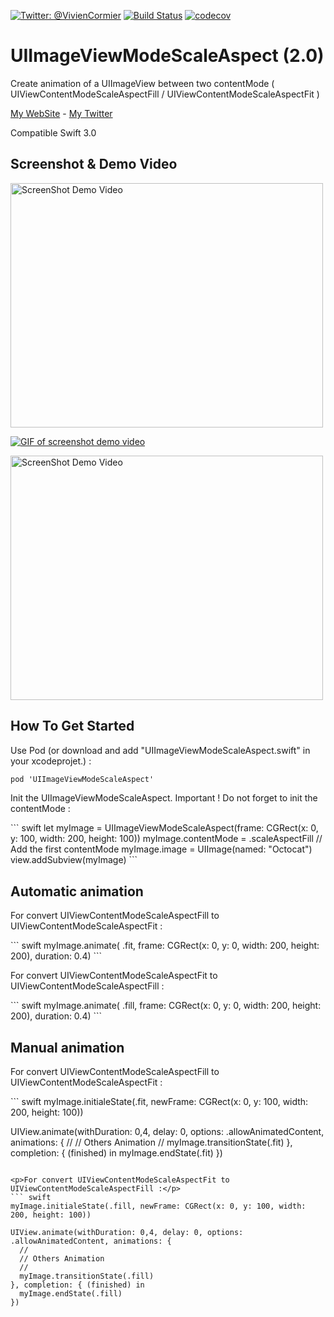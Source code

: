 [![Twitter: @VivienCormier](https://img.shields.io/badge/contact-@VivienCormier-blue.svg?style=flat)](https://twitter.com/VivienCormier)
[![Build Status](https://travis-ci.org/VivienCormier/UIImageViewModeScaleAspect.svg)](https://travis-ci.org/VivienCormier/UIImageViewModeScaleAspect)
[![codecov](https://codecov.io/gh/VivienCormier/UIImageViewModeScaleAspect/branch/master/graph/badge.svg)](https://codecov.io/gh/VivienCormier/UIImageViewModeScaleAspect)

UIImageViewModeScaleAspect (2.0)
================================

<p>Create animation of a UIImageView between two contentMode ( UIViewContentModeScaleAspectFill / UIViewContentModeScaleAspectFit )</p>
<a href="http://ios-developer.fr/" target="_blank">My WebSite</a> - <a href="https://twitter.com/VivienCormier" target="_blank">My Twitter</a>

Compatible Swift 3.0

Screenshot & Demo Video
-----------------------

<a href="http://www.youtube.com/watch?v=vZYbQ0Yt8eQ" target="_blank">
  <img alt="ScreenShot Demo Video" src="https://github.com/VivienCormier/UIImageViewModeScaleAspect/blob/master/Example/UIImageViewModeScaleAspect/UIImageViewModeScaleAspect/example_1.png?raw=true" width="500" height="391" />
  
![GIF of screenshot demo video](http://cdn.makeagif.com/media/7-08-2015/PC-qOM.gif)
  
  <img alt="ScreenShot Demo Video" src="https://github.com/VivienCormier/UIImageViewModeScaleAspect/blob/master/Example/UIImageViewModeScaleAspect/UIImageViewModeScaleAspect/example_2.png?raw=true" width="500" height="391" />
</a>

How To Get Started
------------------

<p>Use Pod (or download and add "UIImageViewModeScaleAspect.swift" in your xcodeprojet.) : </p>

``` objective-c
pod 'UIImageViewModeScaleAspect'
```

<p>Init the UIImageViewModeScaleAspect. Important ! Do not forget to init the contentMode :</p>
``` swift
let myImage = UIImageViewModeScaleAspect(frame: CGRect(x: 0, y: 100, width: 200, height: 100))
myImage.contentMode = .scaleAspectFill // Add the first contentMode
myImage.image = UIImage(named: "Octocat")
view.addSubview(myImage)
```

Automatic animation
-------------------

<p>For convert UIViewContentModeScaleAspectFill to UIViewContentModeScaleAspectFit :</p>
``` swift
myImage.animate( .fit, frame: CGRect(x: 0, y: 0, width: 200, height: 200), duration: 0.4)
```

<p>For convert UIViewContentModeScaleAspectFit to UIViewContentModeScaleAspectFill :</p>
``` swift
myImage.animate( .fill, frame: CGRect(x: 0, y: 0, width: 200, height: 200), duration: 0.4)
```

Manual animation
----------------

<p>For convert UIViewContentModeScaleAspectFill to UIViewContentModeScaleAspectFit :</p>
``` swift
myImage.initialeState(.fit, newFrame: CGRect(x: 0, y: 100, width: 200, height: 100))

UIView.animate(withDuration: 0,4, delay: 0, options: .allowAnimatedContent, animations: {
  //
  // Others Animation
  //
  myImage.transitionState(.fit)
}, completion: { (finished) in
  myImage.endState(.fit)
})
```

<p>For convert UIViewContentModeScaleAspectFit to UIViewContentModeScaleAspectFill :</p>
``` swift
myImage.initialeState(.fill, newFrame: CGRect(x: 0, y: 100, width: 200, height: 100))

UIView.animate(withDuration: 0,4, delay: 0, options: .allowAnimatedContent, animations: {
  //
  // Others Animation
  //
  myImage.transitionState(.fill)
}, completion: { (finished) in
  myImage.endState(.fill)
})
```
